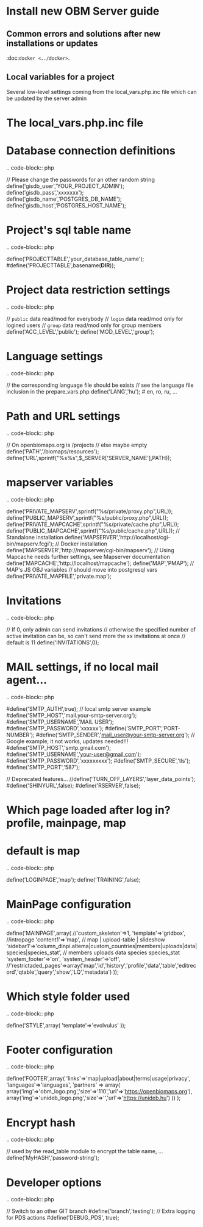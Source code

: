 Install new OBM Server guide
============================

Common errors and solutions after new installations or updates
--------------------------------------------------------------
:doc:`docker <../docker>`.


Local variables for a project
-----------------------------
Several low-level settings coming from the local_vars.php.inc file which can be updated by the server admin

# The local_vars.php.inc file


# Database connection definitions
.. code-block:: php

  // Please change the passwords for an other random string
  define('gisdb_user','YOUR_PROJECT_ADMIN');
  define('gisdb_pass','xxxxxxx');
  define('gisdb_name','POSTGRES_DB_NAME');
  define('gisdb_host','POSTGRES_HOST_NAME');
  
# Project's sql table name 
.. code-block:: php
  
  define('PROJECTTABLE','your_database_table_name');
  #define('PROJECTTABLE',basename(__DIR__));
  
# Project data restriction settings
.. code-block:: php
  
  // `public` data read/mod for everybody
  // `login` data read/mod only for logined users
  // `group` data read/mod only for group members
  define('ACC_LEVEL','public');
  define('MOD_LEVEL','group');
  
# Language settings
.. code-block:: php
  
  // the corresponding language file should be exists
  // see the language file inclusion in the prepare_vars.php
  define('LANG','hu'); # en, ro, ru, ...
  
# Path and URL settings
.. code-block:: php
  
  // On openbiomaps.org is /projects
  // else maybe empty
  define('PATH','/biomaps/resources');
  define('URL',sprintf("%s%s",$_SERVER['SERVER_NAME'],PATH));
  
# mapserver variables
.. code-block:: php
  
  define('PRIVATE_MAPSERV',sprintf("%s/private/proxy.php",URL));
  define('PUBLIC_MAPSERV',sprintf("%s/public/proxy.php",URL));
  define('PRIVATE_MAPCACHE',sprintf("%s/private/cache.php",URL));
  define('PUBLIC_MAPCACHE',sprintf("%s/public/cache.php",URL));
  // Standalone installation
  define('MAPSERVER','http://localhost/cgi-bin/mapserv.fcgi');
  // Docker installation
  define('MAPSERVER','http://mapserver/cgi-bin/mapserv');
  // Using Mapcache needs further settings, see Mapserver documentation
  define('MAPCACHE','http://localhost/mapcache');
  define('MAP','PMAP');
  // MAP's JS OBJ variables
  // should move into postgresql vars
  define('PRIVATE_MAPFILE','private.map');
  
# Invitations
.. code-block:: php
  
  // If 0, only admin can send invitations
  // otherwise the specified number of active invitation can be, so can't send more the xx invitations at once
  // default is 11
  define('INVITATIONS',0);
  
# MAIL settings, if no local mail agent...
.. code-block:: php
  
  #define('SMTP_AUTH',true);
  // local smtp server example 
  #define('SMTP_HOST','mail.your-smtp-server.org');
  #define('SMTP_USERNAME','MAIL USER');
  #define('SMTP_PASSWORD','xxxxxx');
  #define('SMTP_PORT','PORT-NUMBER');
  #define('SMTP_SENDER','mail_user@your-smtp-server.org');
  // Google example, it not works, updates needed!!!
  #define('SMTP_HOST','smtp.gmail.com');
  #define('SMTP_USERNAME','your-user@gmail.com');
  #define('SMTP_PASSWORD','xxxxxxxxx');
  #define('SMTP_SECURE','tls');
  #define('SMTP_PORT','587');
  
  // Deprecated features...
  //define('TURN_OFF_LAYERS','layer_data_points');
  #define('SHINYURL',false);
  #define('RSERVER',false);
  
# Which page loaded after log in? profile, mainpage, map
# default is map
.. code-block:: php
  
  define('LOGINPAGE','map');
  define('TRAINING',false);
  
# MainPage configuration
.. code-block:: php
  
  define('MAINPAGE',array(
    //'custom_skeleton'=>1,
    'template'=>'gridbox', //intropage
    'content1'=>'map',   // map | upload-table | slideshow
    'sidebar1'=>'column_dinpi.altema|custom_countries|members|uploads|data|species|species_stat', // members uploads data species species_stat
    'system_footer'=>'on',
    'system_header'=>'off',
    //'restrictaded_pages'=>array('map','id','history','profile','data','table','editrecord','qtable','query','show','LQ','metadata')
  ));
  
# Which style folder used
.. code-block:: php
  
  define('STYLE',array(
    'template'=>'evolvulus'
  ));
  
# Footer configuration
.. code-block:: php
  
  define('FOOTER',array(
    'links'=>'map|upload|about|terms|usage|privacy',
    'languages'=>'languages',
    'partners' => array(
            array('img'=>'obm_logo.png','size'=>'110','url'=>'https://openbiomaps.org'),
            array('img'=>'unideb_logo.png','size'=>'','url'=>'https://unideb.hu')
        ))
  );
  
# Encrypt hash
.. code-block:: php
  
  // used by the read_table module to encrypt the table name, ...
  define('MyHASH','password-string');
  
# Developer options
.. code-block:: php
  
  // Switch to an other GIT branch 
  #define('branch','testing');
  // Extra logging for PDS actions
  #define('DEBUG_PDS', true);

